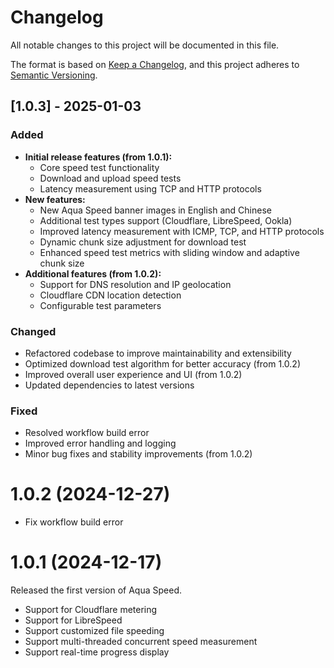 # Changelog

All notable changes to this project will be documented in this file.

The format is based on [Keep a Changelog](https://keepachangelog.com/en/1.1.0/), and this project adheres to [Semantic Versioning](https://semver.org/spec/v2.0.0.html).

## [1.0.3] - 2025-01-03

### Added

* **Initial release features (from 1.0.1):**
    * Core speed test functionality
    * Download and upload speed tests
    * Latency measurement using TCP and HTTP protocols
* **New features:**
    * New Aqua Speed banner images in English and Chinese
    * Additional test types support (Cloudflare, LibreSpeed, Ookla)
    * Improved latency measurement with ICMP, TCP, and HTTP protocols
    * Dynamic chunk size adjustment for download test
    * Enhanced speed test metrics with sliding window and adaptive chunk size
* **Additional features (from 1.0.2):**
    * Support for DNS resolution and IP geolocation
    * Cloudflare CDN location detection
    * Configurable test parameters

### Changed

* Refactored codebase to improve maintainability and extensibility
* Optimized download test algorithm for better accuracy (from 1.0.2)
* Improved overall user experience and UI (from 1.0.2)
* Updated dependencies to latest versions

### Fixed

* Resolved workflow build error
* Improved error handling and logging
* Minor bug fixes and stability improvements (from 1.0.2)

# 1.0.2 (2024-12-27)

- Fix workflow build error

# 1.0.1 (2024-12-17)

Released the first version of Aqua Speed.

- Support for Cloudflare metering
- Support for LibreSpeed
- Support customized file speeding
- Support multi-threaded concurrent speed measurement
- Support real-time progress display